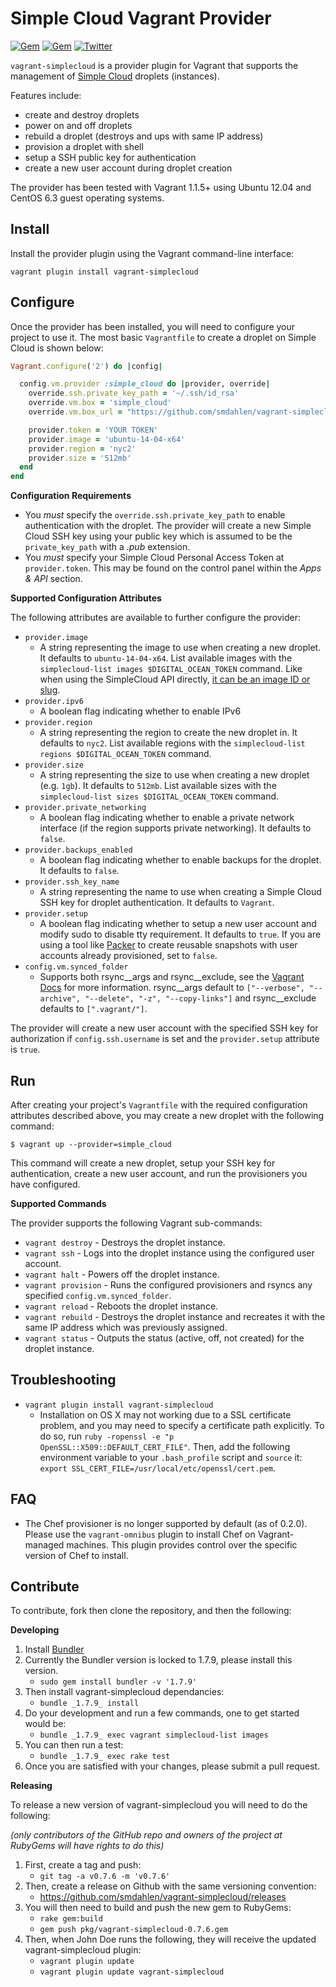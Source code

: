 Simple Cloud Vagrant Provider
==============================

[![Gem](https://img.shields.io/gem/dt/vagrant-simplecloud.svg)](https://rubygems.org/gems/vagrant-simplecloud)
[![Gem](https://img.shields.io/gem/dtv/vagrant-simplecloud.svg)](https://rubygems.org/gems/vagrant-simplecloud)
[![Twitter](https://img.shields.io/twitter/url/https/github.com/smdahlen/vagrant-simplecloud.svg?style=social)](https://twitter.com/intent/tweet?text=Check%20out%20this%20awesome%20Vagrant%20plugin%21&url=https%3A%2F%2Fgithub.com%2Fsmdahlen%2Fvagrant-simplecloud&hashtags=vagrant%2Csimplecloud&original_referer=)

`vagrant-simplecloud` is a provider plugin for Vagrant that supports the management of [Simple Cloud](https://www.simplecloud.com/) droplets (instances).

Features include:
- create and destroy droplets
- power on and off droplets
- rebuild a droplet (destroys and ups with same IP address)
- provision a droplet with shell
- setup a SSH public key for authentication
- create a new user account during droplet creation

The provider has been tested with Vagrant 1.1.5+ using Ubuntu 12.04 and CentOS 6.3 guest operating systems.


Install
-------
Install the provider plugin using the Vagrant command-line interface:

`vagrant plugin install vagrant-simplecloud`


Configure
---------
Once the provider has been installed, you will need to configure your project to use it. The most basic `Vagrantfile` to create a droplet on Simple Cloud is shown below:

```ruby
Vagrant.configure('2') do |config|

  config.vm.provider :simple_cloud do |provider, override|
    override.ssh.private_key_path = '~/.ssh/id_rsa'
    override.vm.box = 'simple_cloud'
    override.vm.box_url = "https://github.com/smdahlen/vagrant-simplecloud/raw/master/box/simple_cloud.box"

    provider.token = 'YOUR TOKEN'
    provider.image = 'ubuntu-14-04-x64'
    provider.region = 'nyc2'
    provider.size = '512mb'
  end
end
```

**Configuration Requirements**
- You *must* specify the `override.ssh.private_key_path` to enable authentication with the droplet. The provider will create a new Simple Cloud SSH key using your public key which is assumed to be the `private_key_path` with a *.pub* extension.
- You *must* specify your Simple Cloud Personal Access Token at `provider.token`. This may be found on the control panel within the *Apps &amp; API* section.

**Supported Configuration Attributes**

The following attributes are available to further configure the provider:
- `provider.image`
    * A string representing the image to use when creating a new droplet. It defaults to `ubuntu-14-04-x64`.
    List available images with the `simplecloud-list images $DIGITAL_OCEAN_TOKEN` command. Like when using the SimpleCloud API directly, [it can be an image ID or slug](https://developers.simplecloud.com/documentation/v2/#create-a-new-droplet).
- `provider.ipv6`
    * A boolean flag indicating whether to enable IPv6
- `provider.region`
    * A string representing the region to create the new droplet in. It defaults to `nyc2`. List available regions with the `simplecloud-list regions $DIGITAL_OCEAN_TOKEN` command.
- `provider.size`
    * A string representing the size to use when creating a new droplet (e.g. `1gb`). It defaults to `512mb`. List available sizes with the `simplecloud-list sizes $DIGITAL_OCEAN_TOKEN` command.
- `provider.private_networking`
    * A boolean flag indicating whether to enable a private network interface (if the region supports private networking). It defaults to `false`.
- `provider.backups_enabled`
    * A boolean flag indicating whether to enable backups for the droplet. It defaults to `false`.
- `provider.ssh_key_name`
    * A string representing the name to use when creating a Simple Cloud SSH key for droplet authentication. It defaults to `Vagrant`.
- `provider.setup`
    * A boolean flag indicating whether to setup a new user account and modify sudo to disable tty requirement. It defaults to `true`. If you are using a tool like [Packer](https://packer.io) to create reusable snapshots with user accounts already provisioned, set to `false`.
- `config.vm.synced_folder`
    * Supports both rsync__args and rsync__exclude, see the [Vagrant Docs](http://docs.vagrantup.com/v2/synced-folders/rsync.html) for more information. rsync__args default to `["--verbose", "--archive", "--delete", "-z", "--copy-links"]` and rsync__exclude defaults to `[".vagrant/"]`.

The provider will create a new user account with the specified SSH key for authorization if `config.ssh.username` is set and the `provider.setup` attribute is `true`.


Run
---
After creating your project's `Vagrantfile` with the required configuration
attributes described above, you may create a new droplet with the following
command:

    $ vagrant up --provider=simple_cloud

This command will create a new droplet, setup your SSH key for authentication,
create a new user account, and run the provisioners you have configured.

**Supported Commands**

The provider supports the following Vagrant sub-commands:
- `vagrant destroy` - Destroys the droplet instance.
- `vagrant ssh` - Logs into the droplet instance using the configured user account.
- `vagrant halt` - Powers off the droplet instance.
- `vagrant provision` - Runs the configured provisioners and rsyncs any specified `config.vm.synced_folder`.
- `vagrant reload` - Reboots the droplet instance.
- `vagrant rebuild` - Destroys the droplet instance and recreates it with the same IP address which was previously assigned.
- `vagrant status` - Outputs the status (active, off, not created) for the droplet instance.


Troubleshooting
---------------

* `vagrant plugin install vagrant-simplecloud` 
    * Installation on OS X may not working due to a SSL certificate problem, and you may need to specify a certificate path explicitly. To do so, run `ruby -ropenssl -e "p OpenSSL::X509::DEFAULT_CERT_FILE"`. Then, add the following environment variable to your `.bash_profile` script and `source` it: `export SSL_CERT_FILE=/usr/local/etc/openssl/cert.pem`.


FAQ
---

* The Chef provisioner is no longer supported by default (as of 0.2.0). Please use the `vagrant-omnibus` plugin to install Chef on Vagrant-managed machines. This plugin provides control over the specific version of Chef to install.


Contribute
----------
To contribute, fork then clone the repository, and then the following:

**Developing**

1. Install [Bundler](http://bundler.io/)
2. Currently the Bundler version is locked to 1.7.9, please install this version.
    * `sudo gem install bundler -v '1.7.9'`
3. Then install vagrant-simplecloud dependancies:
    * `bundle _1.7.9_ install`
4. Do your development and run a few commands, one to get started would be:
    * `bundle _1.7.9_ exec vagrant simplecloud-list images`
5. You can then run a test:
    * `bundle _1.7.9_ exec rake test`
6. Once you are satisfied with your changes, please submit a pull request.

**Releasing**

To release a new version of vagrant-simplecloud you will need to do the following:

*(only contributors of the GitHub repo and owners of the project at RubyGems will have rights to do this)*

1. First, create a tag and push:
    * `git tag -a v0.7.6 -m 'v0.7.6'`
2. Then, create a release on Github with the same versioning convention:
    * https://github.com/smdahlen/vagrant-simplecloud/releases
3. You will then need to build and push the new gem to RubyGems:
    * `rake gem:build`
    * `gem push pkg/vagrant-simplecloud-0.7.6.gem`
4. Then, when John Doe runs the following, they will receive the updated vagrant-simplecloud plugin:
    * `vagrant plugin update`
    * `vagrant plugin update vagrant-simplecloud`
